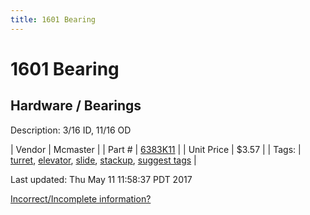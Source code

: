 ```yaml
---
title: 1601 Bearing
---
```


# 1601 Bearing
## Hardware / Bearings
Description: 	3/16 ID, 11/16 OD 

| Vendor | Mcmaster | 
| Part # | [6383K11](https://www.mcmaster.com/#6383K11) | 
| Unit Price | $3.57 | 
| Tags: | [turret](https://jgermita.github.io/frc-parts/search/?q=turret), [elevator](https://jgermita.github.io/frc-parts/search/?q=elevator), [slide](https://jgermita.github.io/frc-parts/search/?q=slide), [stackup](https://jgermita.github.io/frc-parts/search/?q=stackup), [suggest tags](https://docs.google.com/forms/d/e/1FAIpQLSeWyY8v3RgOty-MyWmh9U0iivNYN_molChYyS-0U-o-kOAv_g/viewform) | 

Last updated: Thu May 11 11:58:37 PDT 2017

 [Incorrect/Incomplete information?](https://docs.google.com/forms/d/e/1FAIpQLSeWyY8v3RgOty-MyWmh9U0iivNYN_molChYyS-0U-o-kOAv_g/viewform)